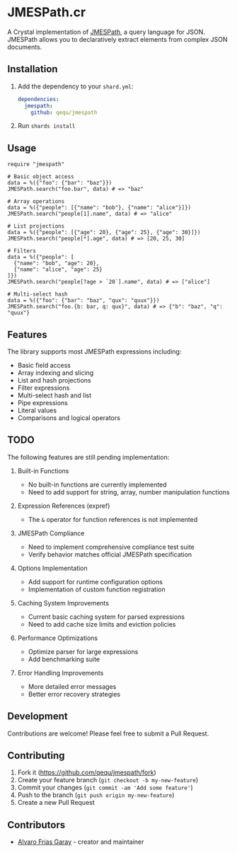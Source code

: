 # JMESPath.cr

A Crystal implementation of [JMESPath](https://jmespath.org/), a query language for JSON. JMESPath allows you to declaratively extract elements from complex JSON documents.

## Installation

1. Add the dependency to your `shard.yml`:

   ```yaml
   dependencies:
     jmespath:
       github: qequ/jmespath
   ```

2. Run `shards install`

## Usage

```crystal
require "jmespath"

# Basic object access
data = %({"foo": {"bar": "baz"}})
JMESPath.search("foo.bar", data) # => "baz"

# Array operations
data = %({"people": [{"name": "bob"}, {"name": "alice"}]})
JMESPath.search("people[1].name", data) # => "alice"

# List projections
data = %({"people": [{"age": 20}, {"age": 25}, {"age": 30}]})
JMESPath.search("people[*].age", data) # => [20, 25, 30]

# Filters
data = %({"people": [
  {"name": "bob", "age": 20}, 
  {"name": "alice", "age": 25}
]})
JMESPath.search("people[?age > `20`].name", data) # => ["alice"]

# Multi-select hash
data = %({"foo": {"bar": "baz", "qux": "quux"}})
JMESPath.search("foo.{b: bar, q: qux}", data) # => {"b": "baz", "q": "quux"}
```

## Features

The library supports most JMESPath expressions including:
- Basic field access
- Array indexing and slicing
- List and hash projections
- Filter expressions
- Multi-select hash and list
- Pipe expressions
- Literal values
- Comparisons and logical operators

## TODO

The following features are still pending implementation:

1. Built-in Functions
   - No built-in functions are currently implemented
   - Need to add support for string, array, number manipulation functions

2. Expression References (expref)
   - The `&` operator for function references is not implemented

3. JMESPath Compliance
   - Need to implement comprehensive compliance test suite
   - Verify behavior matches official JMESPath specification

4. Options Implementation
   - Add support for runtime configuration options
   - Implementation of custom function registration

5. Caching System Improvements
   - Current basic caching system for parsed expressions
   - Need to add cache size limits and eviction policies

6. Performance Optimizations
   - Optimize parser for large expressions
   - Add benchmarking suite

7. Error Handling Improvements
   - More detailed error messages
   - Better error recovery strategies

## Development

Contributions are welcome! Please feel free to submit a Pull Request.

## Contributing

1. Fork it (<https://github.com/qequ/jmespath/fork>)
2. Create your feature branch (`git checkout -b my-new-feature`)
3. Commit your changes (`git commit -am 'Add some feature'`)
4. Push to the branch (`git push origin my-new-feature`)
5. Create a new Pull Request

## Contributors

- [Alvaro Frias Garay](https://github.com/qequ) - creator and maintainer
